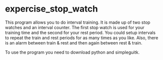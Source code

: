 expercise_stop_watch
====================
This program allows you to do interval training. It is made up of two stop watches and an interval counter. The first stop
watch is used for your training time and the second for your rest period. You could setup intervals to repeat the train and 
rest periods for as many times as you like. Also, there is an alarm between train & rest and then again between rest & train.

To use the program you need to download python and simpleguitk.
